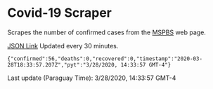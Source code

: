 # Covid-19 Scraper

Scrapes the number of confirmed cases from the [MSPBS](https://www.mspbs.gov.py/covid-19.php) web page.

[JSON Link](https://jmayalag.github.io/covid19-scrape/cases.json)
Updated every 30 minutes.
```
{"confirmed":56,"deaths":0,"recovered":0,"timestamp":"2020-03-28T18:33:57.207Z","pyt":"3/28/2020, 14:33:57 GMT-4"}
```
Last update (Paraguay Time): 3/28/2020, 14:33:57 GMT-4